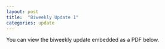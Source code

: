 ```yaml
---
layout: post
title:  "Biweekly Update 1"
categories: update 
---
```

You can view the biweekly update embedded as a PDF below.

<object data="{{ site.url }}{{ site.baseurl }}/assets/pdf/biweekly-update-1.pdf" width="1000" height="1000" type="application/pdf"></object> 
